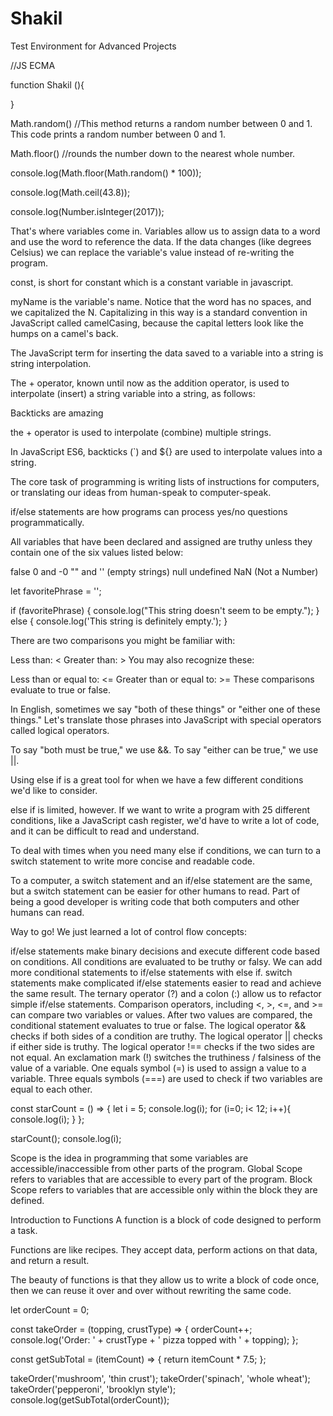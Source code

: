 # Shakil
Test Environment for Advanced Projects

//JS ECMA

function Shakil (){

}

Math.random()		//This method returns a random number between 0 and 1. This code prints a random number between 0 and 1.

Math.floor()		//rounds the number down to the nearest whole number.

console.log(Math.floor(Math.random() * 100));

console.log(Math.ceil(43.8));

console.log(Number.isInteger(2017));

That's where variables come in. 
Variables allow us to assign data to a word and use the word to reference the data. 
If the data changes (like degrees Celsius) we can replace the variable's value instead of re-writing the program.

const, is short for constant which is a constant variable in javascript.

myName is the variable's name. 
Notice that the word has no spaces, and we capitalized the N. 
Capitalizing in this way is a standard convention in JavaScript called camelCasing, because the capital letters look like the humps on a camel's back.

The JavaScript term for inserting the data saved to a variable into a string is string interpolation.

The + operator, known until now as the addition operator, is used to interpolate (insert) a string variable into a string, as follows:

Backticks are amazing

the + operator is used to interpolate (combine) multiple strings.

In JavaScript ES6, backticks (`) and ${} are used to interpolate values into a string.

The core task of programming is writing lists of instructions for computers, or translating our ideas from human-speak to computer-speak.


if/else statements are how programs can process yes/no questions programmatically.

All variables that have been declared and assigned are truthy unless they contain one of the six values listed below:

false
0 and -0
"" and '' (empty strings)
null
undefined
NaN (Not a Number)





let favoritePhrase = '';

if (favoritePhrase) {
  console.log("This string doesn't seem to be empty.");
} else {
  console.log('This string is definitely empty.');
}


There are two comparisons you might be familiar with:

Less than: <
Greater than: >
You may also recognize these:

Less than or equal to: <=
Greater than or equal to: >=
These comparisons evaluate to true or false.



In English, sometimes we say "both of these things" or "either one of these things." Let's translate those phrases into JavaScript with special operators called logical operators.

To say "both must be true," we use &&.
To say "either can be true," we use ||.




Using else if is a great tool for when we have a few different conditions we'd like to consider.

else if is limited, however. If we want to write a program with 25 different conditions, like a JavaScript cash register, we'd have to write a lot of code, and it can be difficult to read and understand.

To deal with times when you need many else if conditions, we can turn to a switch statement to write more concise and readable code.

To a computer, a switch statement and an if/else statement are the same, but a switch statement can be easier for other humans to read. Part of being a good developer is writing code that both computers and other humans can read.







Way to go! We just learned a lot of control flow concepts:

if/else statements make binary decisions and execute different code based on conditions.
All conditions are evaluated to be truthy or falsy.
We can add more conditional statements to if/else statements with else if.
switch statements make complicated if/else statements easier to read and achieve the same result.
The ternary operator (?) and a colon (:) allow us to refactor simple if/else statements.
Comparison operators, including <, >, <=, and >= can compare two variables or values.
After two values are compared, the conditional statement evaluates to true or false.
The logical operator && checks if both sides of a condition are truthy.
The logical operator || checks if either side is truthy.
The logical operator !== checks if the two sides are not equal.
An exclamation mark (!) switches the truthiness / falsiness of the value of a variable.
One equals symbol (=) is used to assign a value to a variable.
Three equals symbols (===) are used to check if two variables are equal to each other.




const starCount = () => {
  let i = 5;
  console.log(i);
  for (i=0; i< 12; i++){
    console.log(i);
  }
};

starCount();
console.log(i);



Scope is the idea in programming that some variables are accessible/inaccessible from other parts of the program.
Global Scope refers to variables that are accessible to every part of the program.
Block Scope refers to variables that are accessible only within the block they are defined.








Introduction to Functions
A function is a block of code designed to perform a task.

Functions are like recipes.
They accept data, perform actions on that data, and return a result. 

The beauty of functions is that they allow us to write a block of code once, then we can reuse it over and over without rewriting the same code.




let orderCount = 0;

const takeOrder = (topping, crustType) => {
  orderCount++;
  console.log('Order: ' + crustType + ' pizza topped with ' + topping);
};

const getSubTotal = (itemCount) => {
  return itemCount * 7.5;
};

takeOrder('mushroom', 'thin crust');
takeOrder('spinach', 'whole wheat');
takeOrder('pepperoni', 'brooklyn style');
console.log(getSubTotal(orderCount));
